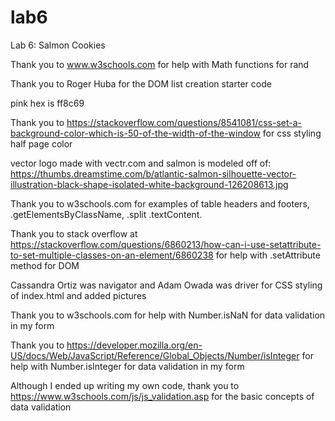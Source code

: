 # lab6
Lab 6: Salmon Cookies

Thank you to www.w3schools.com for help with Math functions for rand 

Thank you to Roger Huba for the DOM list creation starter code

pink hex is ff8c69

Thank you to https://stackoverflow.com/questions/8541081/css-set-a-background-color-which-is-50-of-the-width-of-the-window
for css styling half page color

vector logo made with vectr.com and salmon is modeled off of:
https://thumbs.dreamstime.com/b/atlantic-salmon-silhouette-vector-illustration-black-shape-isolated-white-background-126208613.jpg

Thank you to w3schools.com for examples of table headers and footers, .getElementsByClassName, .split .textContent.

Thank you to stack overflow at https://stackoverflow.com/questions/6860213/how-can-i-use-setattribute-to-set-multiple-classes-on-an-element/6860238 for help with .setAttribute method for DOM

Cassandra Ortiz was navigator and Adam Owada was driver for CSS styling of index.html and added pictures

Thank you to w3schools.com for help with Number.isNaN for data validation in my form

Thank you to https://developer.mozilla.org/en-US/docs/Web/JavaScript/Reference/Global_Objects/Number/isInteger for help with Number.isInteger for data validation in my form

Although I ended up writing my own code, thank you to https://www.w3schools.com/js/js_validation.asp for the basic concepts of data validation


